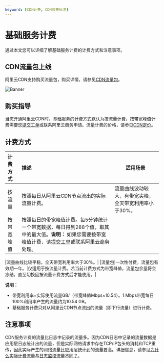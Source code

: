 ```yaml
---
keyword: [CDN计费, CDN收费标准]
---
```


# 基础服务计费

通过本文您可以详细了解基础服务计费的计费方式和注意事项。

## CDN流量包上线

阿里云CDN支持购买流量包，购买详情，请参见[CDN流量包](https://common-buy-intl.aliyun.com/?commodityCode=%20cdn_bag_intl#/buy)。

![Banner](https://static-aliyun-doc.oss-accelerate.aliyuncs.com/assets/img/zh-CN/6452119951/p65851.png)

## 购买指导

当您开通阿里云CDN时，基础服务的计费方式默认为按流量计费，按带宽峰值计费需要您[提交工单](https://workorder-intl.console.aliyun.com/?spm=5176.2020520001.aliyun_topbar.18.dbd44bd3e4f845#/ticket/createIndex)或联系阿里云商务申请。流量计费的价格，请参见[CDN定价](https://www.alibabacloud.com/zh/product/cdn/pricing?spm=a2796.7980202.1167822.1.16755f45tSDVja)。

## 计费方式

|计费方式|描述|适用场景|
|:---|:-|----|
|按流量|按照每日从阿里云CDN节点流出的实际流量计费。|流量曲线波动较大，有带宽尖峰，全天带宽利用率小于30%。|
|按带宽峰值|按照每日的带宽峰值计费。每5分钟统计一个带宽数据，每日得到288个值，取其中的最大值。**说明：** 如果您需要按带宽峰值计费，请[提交工单](https://workorder-intl.console.aliyun.com/?spm=5176.2020520001.aliyun_topbar.18.dbd44bd3e4f845#/ticket/createIndex)或联系阿里云商务处理。

|流量曲线比较平稳，全天带宽利用率大于30%。|
|流量包|一次性付费，流量包有效期一年。|仅适用于按流量计费。若当前计费方式为带宽峰值，流量包余量将会冻结，直至切换回按流量计费方式后才能使用。|

**说明：**

-   带宽利用率=实际使用流量GB/（带宽峰值Mbps×10.54）。1 Mbps带宽每日100%利用率产生的流量约为10.54 GB。
-   基础服务计费只对从阿里云CDN节点流出的流量（即下行流量）进行计费。

## 注意事项

CDN服务计费的流量比日志中记录的流量多。因为CDN日志中记录的流量数据是应用层日志统计出的流量，但是实际网络请求中存在TCP/IP包头的消耗和TCP重传，因此实际产生的网络流量比应用层统计到的流量要高。详细信息，请参见[为什么实际计费流量与日志监控流量不同？]()。

